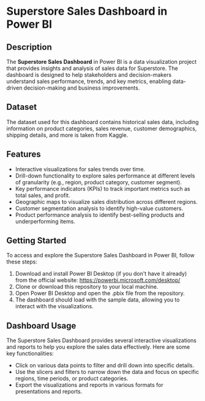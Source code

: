 # Superstore Sales Dashboard in Power BI

## Description

The **Superstore Sales Dashboard** in Power BI is a data visualization project that provides insights and analysis of sales data for Superstore. The dashboard is designed to help stakeholders and decision-makers understand sales performance, trends, and key metrics, enabling data-driven decision-making and business improvements.

## Dataset
The dataset used for this dashboard contains historical sales data, including information on product categories, sales revenue, customer demographics, shipping details, and more is taken from Kaggle. 

## Features
- Interactive visualizations for sales trends over time.
- Drill-down functionality to explore sales performance at different levels of granularity (e.g., region, product category, customer segment).
- Key performance indicators (KPIs) to track important metrics such as total sales, and profit.
- Geographic maps to visualize sales distribution across different regions.
- Customer segmentation analysis to identify high-value customers.
- Product performance analysis to identify best-selling products and underperforming items.

## Getting Started
To access and explore the Superstore Sales Dashboard in Power BI, follow these steps:

1. Download and install Power BI Desktop (if you don't have it already) from the official website: https://powerbi.microsoft.com/desktop/
2. Clone or download this repository to your local machine.
3. Open Power BI Desktop and open the .pbix file from the repository.
4. The dashboard should load with the sample data, allowing you to interact with the visualizations.

## Dashboard Usage

The Superstore Sales Dashboard provides several interactive visualizations and reports to help you explore the sales data effectively. Here are some key functionalities:

- Click on various data points to filter and drill down into specific details.
- Use the slicers and filters to narrow down the data and focus on specific regions, time periods, or product categories.
- Export the visualizations and reports in various formats for presentations and reports.



